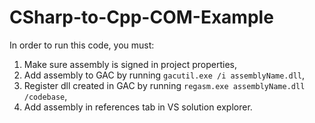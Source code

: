 # CSharp-to-Cpp-COM-Example

In order to run this code, you must:
1. Make sure assembly is signed in project properties,
2. Add assembly to GAC by running `gacutil.exe /i assemblyName.dll`,
3. Register dll created in GAC by running `regasm.exe assemblyName.dll /codebase`,
4. Add assembly in references tab in VS solution explorer.
